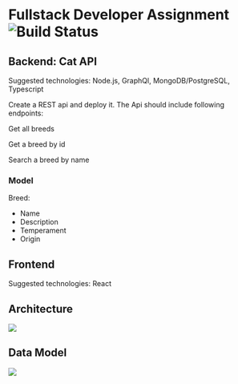 # Fullstack Developer Assignment ![Build Status](https://travis-ci.com/Zeukkari/harkkaprojekti4.svg?branch=master)

## Backend: Cat API

Suggested technologies: Node.js, GraphQl, MongoDB/PostgreSQL, Typescript

Create a REST api and deploy it. The Api should include following endpoints:

Get all breeds

Get a breed by id

Search a breed by name

### Model

Breed:

- Name
- Description
- Temperament
- Origin

## Frontend

Suggested technologies: React



## Architecture

![](http://www.plantuml.com/plantuml/proxy?src=https://raw.githubusercontent.com/Zeukkari/harkkaprojekti4/master/architecture.puml)

## Data Model

![](http://www.plantuml.com/plantuml/proxy?src=https://raw.githubusercontent.com/Zeukkari/harkkaprojekti4/master/database.puml)
